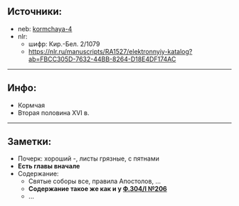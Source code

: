 ## Источники:

* neb: [kormchaya-4](https://kp.rusneb.ru/item/material/kormchaya-4)
* nlr:
    * шифр: Кир.-Бел. 2/1079
    * <https://nlr.ru/manuscripts/RA1527/elektronnyiy-katalog?ab=FBCC305D-7632-44BB-8264-D18E4DF174AC>

***

## Инфо:

* Кормчая
* Вторая половина XVI в.

***

## Заметки:

* Почерк: хороший -, листы грязные, с пятнами
* **Есть главы вначале**
* Содержание:
    * Святые соборы все, правила Апостолов, ...
    * **Содержание такое же как и у [Ф.304/I №206](https://lib-fond.ru/lib-rgb/304-i/f-304i-206/#image-3)**
    * ...